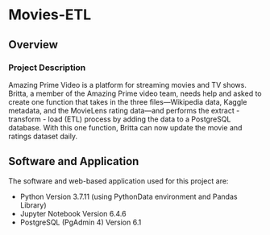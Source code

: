 # Movies-ETL

## Overview

### Project Description

Amazing Prime Video is a platform for streaming movies and TV shows. Britta, a member of the Amazing Prime video team, needs help and asked to create one function that takes in the three files—Wikipedia data, Kaggle metadata, and the MovieLens rating data—and performs the extract - transform - load (ETL) process by adding the data to a PostgreSQL database. With this one function, Britta can now update the movie and ratings dataset daily.

## Software and Application

The software and web-based application used for this project are:

* Python Version 3.7.11 (using PythonData environment and Pandas Library)
* Jupyter Notebook Version 6.4.6
* PostgreSQL (PgAdmin 4) Version 6.1

